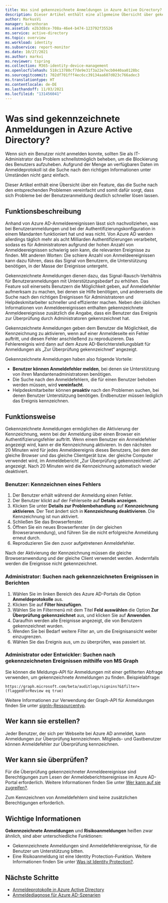 ```yaml
---
title: Was sind gekennzeichnete Anmeldungen in Azure Active Directory?
description: Dieser Artikel enthält eine allgemeine Übersicht über gekennzeichnete Anmeldungen für Azure Active Directory.
author: MarkusVi
manager: karenhoran
ms.assetid: e2b3d8ce-708a-46e4-b474-123792f35526
ms.service: active-directory
ms.topic: overview
ms.workload: identity
ms.subservice: report-monitor
ms.date: 10/27/2021
ms.author: markvi
ms.reviewer: tspring
ms.collection: M365-identity-device-management
ms.openlocfilehash: 518c13780cf7de9e31f3a22e7ecb0440aa0128bc
ms.sourcegitcommit: 702df701fff4ec6cc39134aa607d023c766adec3
ms.translationtype: HT
ms.contentlocale: de-DE
ms.lasthandoff: 11/03/2021
ms.locfileid: "131456041"
---
```

# <a name="what-are-flagged-sign-ins-in-azure-active-directory"></a>Was sind gekennzeichnete Anmeldungen in Azure Active Directory?

Wenn sich ein Benutzer nicht anmelden konnte, sollten Sie als IT-Administrator das Problem schnellstmöglich beheben, um die Blockierung des Benutzers aufzuheben. Aufgrund der Menge an verfügbaren Daten im Anmeldeprotokoll ist die Suche nach den richtigen Informationen unter Umständen nicht ganz einfach.

Dieser Artikel enthält eine Übersicht über ein Feature, das die Suche nach den entsprechenden Problemen vereinfacht und somit dafür sorgt, dass sich Probleme bei der Benutzeranmeldung deutlich schneller lösen lassen.


## <a name="what-it-is"></a>Funktionsbeschreibung

Anhand von Azure AD-Anmeldeereignissen lässt sich nachvollziehen, was bei Benutzeranmeldungen und bei der Authentifizierungskonfiguration in einem Mandanten funktioniert hat und was nicht. Von Azure AD werden allerdings täglich mehr als acht Milliarden Authentifizierungen verarbeitet, sodass es für Administratoren aufgrund der hohen Anzahl von Anmeldeereignissen schwierig sein kann, die relevanten Ereignisse zu finden. Mit anderen Worten: Die schiere Anzahl von Anmeldeereignissen kann dazu führen, dass das Signal von Benutzern, die Unterstützung benötigen, in der Masse der Ereignisse untergeht.

Gekennzeichnete Anmeldungen dienen dazu, das Signal-Rausch-Verhältnis für Benutzeranmeldungen mit Unterstützungsbedarf zu erhöhen. Das Feature soll einerseits Benutzern die Möglichkeit geben, auf Anmeldefehler aufmerksam zu machen, bei denen sie Hilfe benötigen, und andererseits die Suche nach den richtigen Ereignissen für Administratoren und Helpdeskmitarbeiter schneller und effizienter machen. Neben den üblichen Informationen von Anmeldeereignissen enthalten gekennzeichnete Anmeldeereignisse zusätzlich die Angabe, dass ein Benutzer das Ereignis zur Überprüfung durch Administratoren gekennzeichnet hat.
 
Gekennzeichnete Anmeldungen geben dem Benutzer die Möglichkeit, die Kennzeichnung zu aktivieren, wenn auf einer Anmeldeseite ein Fehler auftritt, und diesen Fehler anschließend zu reproduzieren. Das Fehlerereignis wird dann auf dem Azure AD-Berichterstellungsblatt für Anmeldungen als „Zur Überprüfung gekennzeichnet“ angezeigt.

Gekennzeichnete Anmeldungen haben also folgende Vorteile:

- **Benutzer können Anmeldefehler melden**, bei denen sie Unterstützung von ihren Mandantenadministratoren benötigen.
- Die Suche nach den Anmeldefehlern, die für einen Benutzer behoben werden müssen, wird **vereinfacht**.
- Helpdeskmitarbeiter können **proaktiv** nach den Problemen suchen, bei denen Benutzer Unterstützung benötigen. Endbenutzer müssen lediglich das Ereignis kennzeichnen.

## <a name="how-it-works"></a>Funktionsweise

Gekennzeichnete Anmeldungen ermöglichen die Aktivierung der Kennzeichnung, wenn bei der Anmeldung über einen Browser ein Authentifizierungsfehler auftritt. Wenn einem Benutzer ein Anmeldefehler angezeigt wird, kann er die Kennzeichnung aktivieren. In den nächsten 20 Minuten wird für jedes Anmeldeereignis dieses Benutzers, bei dem der gleiche Browser und das gleiche Clientgerät bzw. der gleiche Computer verwendet wird, im Anmeldebericht „Zur Überprüfung gekennzeichnet: Ja“ angezeigt. Nach 20 Minuten wird die Kennzeichnung automatisch wieder deaktiviert.

### <a name="user-how-to-flag-an-error"></a>Benutzer: Kennzeichnen eines Fehlers

1. Der Benutzer erhält während der Anmeldung einen Fehler.
2. Der Benutzer klickt auf der Fehlerseite auf **Details anzeigen**.
3. Klicken Sie unter **Details zur Problembehandlung** auf **Kennzeichnung aktivieren**. Der Text ändert sich in **Kennzeichnung deaktivieren**. Die Kennzeichnung ist nun aktiviert.
4. Schließen Sie das Browserfenster.
5. Öffnen Sie ein neues Browserfenster (in der gleichen Browseranwendung), und führen Sie die nicht erfolgreiche Anmeldung erneut durch. 
6.  Reproduzieren Sie den zuvor aufgetretenen Anmeldefehler.

Nach der Aktivierung der Kennzeichnung müssen die gleiche Browseranwendung und der gleiche Client verwendet werden. Andernfalls werden die Ereignisse nicht gekennzeichnet.


### <a name="admin-find-flagged-events-in-reports"></a>Administrator: Suchen nach gekennzeichneten Ereignissen in Berichten

1.  Wählen Sie im linken Bereich des Azure AD-Portals die Option **Anmeldeprotokolle** aus.
2.  Klicken Sie auf **Filter hinzufügen**.
3.  Wählen Sie im Filtermenü mit dem Titel **Feld auswählen** die Option **Zur Überprüfung gekennzeichnet** aus, und klicken Sie auf **Anwenden**.
4.  Daraufhin werden alle Ereignisse angezeigt, die von Benutzern gekennzeichnet wurden.
5.  Wenden Sie bei Bedarf weitere Filter an, um die Ereignisansicht weiter einzugrenzen.
6.  Wählen Sie das Ereignis aus, um zu überprüfen, was passiert ist.


### <a name="admin-or-developer-find-flagged-events-using-ms-graph"></a>Administrator oder Entwickler: Suchen nach gekennzeichneten Ereignissen mithilfe von MS Graph

Sie können die Meldungs-API für Anmeldungen mit einer gefilterten Abfrage verwenden, um gekennzeichnete Anmeldungen zu finden. Beispielabfrage:
 
`https://graph.microsoft.com/beta/auditlogs/signins?&$filter=(flaggedForReview eq true)`

Weitere Informationen zur Verwendung der Graph-API für Anmeldungen finden Sie unter [signIn-Ressourcentyp](/graph/api/resources/signin?view=graph-rest-1.0&preserve-view=true).



 
## <a name="who-can-create-it"></a>Wer kann sie erstellen?

Jeder Benutzer, der sich per Webseite bei Azure AD anmeldet, kann Anmeldungen zur Überprüfung kennzeichnen. Mitglieds- und Gastbenutzer können Anmeldefehler zur Überprüfung kennzeichnen. 

## <a name="who-can-review-it"></a>Wer kann sie überprüfen?

Für die Überprüfung gekennzeichneter Anmeldeereignisse sind Berechtigungen zum Lesen der Anmeldeberichtsereignisse im Azure AD-Portal erforderlich. Weitere Informationen finden Sie unter [Wer kann auf sie zugreifen?](concept-sign-ins.md#who-can-access-it).


Zum Kennzeichnen von Anmeldefehlern sind keine zusätzlichen Berechtigungen erforderlich.


## <a name="what-you-should-know"></a>Wichtige Informationen 

**Gekennzeichnete Anmeldungen** und **Risikoanmeldungen** heißen zwar ähnlich, sind aber unterschiedliche Funktionen:

- Gekennzeichnete Anmeldungen sind Anmeldefehlerereignisse, für die Benutzer um Unterstützung bitten. 
- Eine Risikoanmeldung ist eine Identity Protection-Funktion. Weitere Informationen finden Sie unter [Was ist Identity Protection?](../identity-protection/overview-identity-protection.md).




## <a name="next-steps"></a>Nächste Schritte

- [Anmeldeprotokolle in Azure Active Directory](concept-sign-ins.md)
- [Anmeldediagnose für Azure AD-Szenarien](concept-sign-in-diagnostics-scenarios.md)
